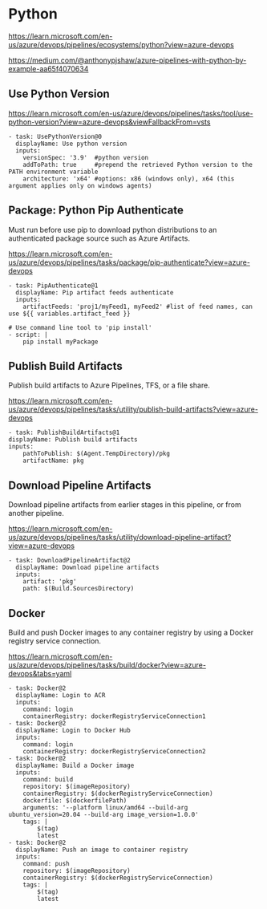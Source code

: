 # Python

https://learn.microsoft.com/en-us/azure/devops/pipelines/ecosystems/python?view=azure-devops

https://medium.com/@anthonypjshaw/azure-pipelines-with-python-by-example-aa65f4070634

## Use Python Version
https://learn.microsoft.com/en-us/azure/devops/pipelines/tasks/tool/use-python-version?view=azure-devops&viewFallbackFrom=vsts
```
- task: UsePythonVersion@0
  displayName: Use python version
  inputs:
    versionSpec: '3.9'  #python version
    addToPath: true     #prepend the retrieved Python version to the PATH environment variable
    architecture: 'x64' #options: x86 (windows only), x64 (this argument applies only on windows agents)
```

## Package: Python Pip Authenticate
Must run before use pip to download python distributions to an authenticated package source such as Azure Artifacts.

https://learn.microsoft.com/en-us/azure/devops/pipelines/tasks/package/pip-authenticate?view=azure-devops
```
- task: PipAuthenticate@1
  displayName: Pip artifact feeds authenticate
  inputs:
    artifactFeeds: 'proj1/myFeed1, myFeed2' #list of feed names, can use ${{ variables.artifact_feed }}

# Use command line tool to 'pip install'
- script: |
    pip install myPackage
```

## Publish Build Artifacts
Publish build artifacts to Azure Pipelines, TFS, or a file share.

https://learn.microsoft.com/en-us/azure/devops/pipelines/tasks/utility/publish-build-artifacts?view=azure-devops
```
- task: PublishBuildArtifacts@1
displayName: Publish build artifacts
inputs:
    pathToPublish: $(Agent.TempDirectory)/pkg
    artifactName: pkg
```

## Download Pipeline Artifacts
Download pipeline artifacts from earlier stages in this pipeline, or from another pipeline.

https://learn.microsoft.com/en-us/azure/devops/pipelines/tasks/utility/download-pipeline-artifact?view=azure-devops
```
- task: DownloadPipelineArtifact@2
  displayName: Download pipeline artifacts
  inputs:
    artifact: 'pkg'
    path: $(Build.SourcesDirectory)
```

## Docker
Build and push Docker images to any container registry by using a Docker registry service connection.

https://learn.microsoft.com/en-us/azure/devops/pipelines/tasks/build/docker?view=azure-devops&tabs=yaml
```
- task: Docker@2
  displayName: Login to ACR
  inputs:
    command: login
    containerRegistry: dockerRegistryServiceConnection1
- task: Docker@2
  displayName: Login to Docker Hub
  inputs:
    command: login
    containerRegistry: dockerRegistryServiceConnection2
- task: Docker@2
  displayName: Build a Docker image
  inputs:
    command: build
    repository: $(imageRepository)
    containerRegistry: $(dockerRegistryServiceConnection)
    dockerfile: $(dockerfilePath)
    arguments: '--platform linux/amd64 --build-arg ubuntu_version=20.04 --build-arg image_version=1.0.0'
    tags: |
        $(tag)
        latest
- task: Docker@2
  displayName: Push an image to container registry
  inputs:
    command: push
    repository: $(imageRepository)
    containerRegistry: $(dockerRegistryServiceConnection)
    tags: |
        $(tag)
        latest
```
